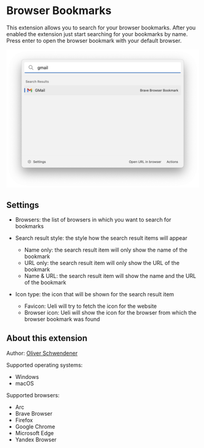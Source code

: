 # Browser Bookmarks

This extension allows you to search for your browser bookmarks. After you enabled the extension just start searching for your bookmarks by name. Press enter to open the browser bookmark with your default browser.

![Example](example.png)

## Settings

-   Browsers: the list of browsers in which you want to search for bookmarks
-   Search result style: the style how the search result items will appear
    -   Name only: the search result item will only show the name of the bookmark
    -   URL only: the search result item will only show the URL of the bookmark
    -   Name & URL: the search result item will show the name and the URL of the bookmark
-   Icon type: the icon that will be shown for the search result item

    -   Favicon: Ueli will try to fetch the icon for the website
    -   Browser icon: Ueli will show the icon for the browser from which the browser bookmark was found

## About this extension

Author: [Oliver Schwendener](https://github.com/oliverschwendener)

Supported operating systems:

-   Windows
-   macOS

Supported browsers:

-   Arc
-   Brave Browser
-   Firefox
-   Google Chrome
-   Microsoft Edge
-   Yandex Browser
